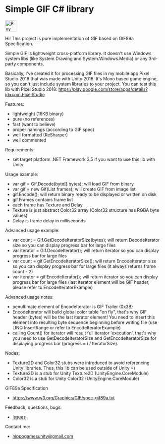 # Simple GIF C# library

<a href='https://ko-fi.com/S6S5DWU2' target='_blank'><img height='36' style='border:0px;height:36px;' src='https://az743702.vo.msecnd.net/cdn/kofi2.png?v=0' border='0' alt='Buy Me a Coffee at ko-fi.com' /></a>

Hi! This project is pure implementation of GIF based on GIF89a Specification.

Simple GIF is lightweight cross-platform library. It doesn't use Windows system libs (like System.Drawing and System.Windows.Media) or any 3rd-party components.

Basically, I've created it for processing GIF files in my mobile app Pixel Studio 2018 that was made with Unity 2018. It's Mono based game engine, so you can't just include system libraries to your project. You can test this lib with Pixel Studio 2018: https://play.google.com/store/apps/details?id=com.PixelStudio

Features:
- lightweight (18KB binary)
- pure (no references)
- fast (want to believe)
- proper namings (according to GIF spec)
- well formatted (ReSharper)
- well commented

Requirements:
- set target platform .NET Framework 3.5 if you want to use this lib with Unity

Usage example:
- var gif = Gif.Decode(byte[] bytes); will load GIF from binary
- var gif = new Gif(List<GifFrame> frames); will create GIF from image list
- gif.Encode(); will return binary ready to be displayed or written on disk
- gif.Frames contains frame list
- each frame has Texture and Delay
- Texture is just abstract Color32 array (Color32 structure has RGBA byte values)
- Delay is frame delay in milliseconds

Advanced usage example:
- var count = Gif.GetDecodeIteratorSize(bytes); will return DecodeIterator size so you can display progress bar for large files
- var iterator = Gif.DecodeIterator(); will return iterator so you can display progress bar for large files
- var count = gif.GetEncodeIteratorSize(); will return EncodeIterator size so you can display progress bar for large files (it always returns frame count - 2)
- var iterator = gif.EncodeIterator(); will return iterator so you can display progress bar for large files (last iterator element will be GIF header, please refer to EncodeIteratorExample)

Advanced usage notes:
- penultimate element of EncodeIterator is GIF Trailer (0x3B)
- EncodeIterator will build global color table "on fly", that's why GIF header (bytes) will be the last iterator element! You need to insert this element into resulting byte sequence beginning before writing file (use LINQ InsertRange or refer to EncodeIteratorExample)
- calling Count() for iterator will result full iterator 'execution', that's why you need to use GetDecodeIteratorSize and GetEncodeIteratorSize for displaying progress bar (progress = i / IteratorSize).


Nodes:
- Texture2D and Color32 stubs were introduced to avoid referencing Unity libraries. Thus, this lib can be used outside of Unity =)
- Texture2D is a stub for Unity Texture2D (UnityEngine.CoreModule)
- Color32 is a stub for Unity Color32 (UnityEngine.CoreModule)

GIF89a Specification
- https://www.w3.org/Graphics/GIF/spec-gif89a.txt

Feedback, questions, bugs:
- <a href="https://github.com/hippogamesunity/SimpleGif/issues">Issues</a>

Contact me:
- hippogamesunity@gmail.com
